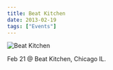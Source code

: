 ```yaml
---
title: Beat Kitchen
date: 2013-02-19
tags: ["Events"]
---
```


![Beat Kitchen](/images/2013-02-21.jpg)

Feb 21 @ Beat Kitchen, Chicago IL.
